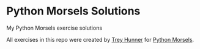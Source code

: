 # Python Morsels Solutions
My Python Morsels exercise solutions

All exercises in this repo were created by [Trey Hunner](https://treyhunner.com/) for [Python Morsels](https://www.pythonmorsels.com/).
